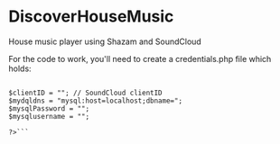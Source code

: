 DiscoverHouseMusic
==================

House music player using Shazam and SoundCloud

For the code to work, you'll need to create a credentials.php file which holds:

```<?php

$clientID = ""; // SoundCloud clientID
$mydqldns = "mysql:host=localhost;dbname=";
$mysqlPassword = "";
$mysqlusername = "";

?>```
